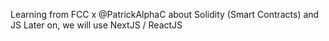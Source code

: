 Learning from FCC x @PatrickAlphaC about Solidity (Smart Contracts) and JS
Later on, we will use NextJS / ReactJS
